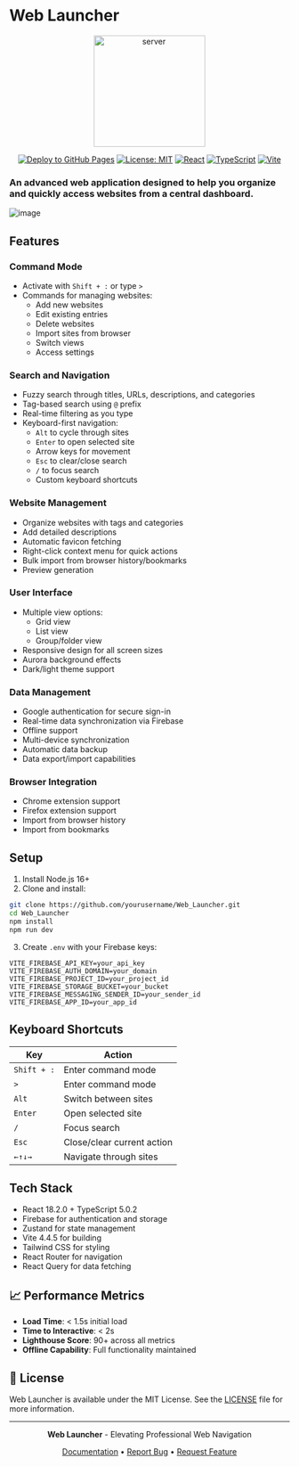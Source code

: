 # Web Launcher

<div align="center">

<img src="https://github.com/user-attachments/assets/85cddc06-e40e-45dc-bce9-fab67faf9553" width="200" alt="server">


[![Deploy to GitHub Pages](https://github.com/AlexandrosLiaskos/Web_Launcher/actions/workflows/deploy.yml/badge.svg)](https://github.com/AlexandrosLiaskos/Web_Launcher/actions/workflows/deploy.yml)
[![License: MIT](https://img.shields.io/badge/License-MIT-blue.svg)](https://opensource.org/licenses/MIT)
[![React](https://img.shields.io/badge/React-18.2.0-61dafb.svg)](https://reactjs.org/)
[![TypeScript](https://img.shields.io/badge/TypeScript-5.0.2-blue.svg)](https://www.typescriptlang.org/)
[![Vite](https://img.shields.io/badge/Vite-4.4.5-646cff.svg)](https://vitejs.dev/)

</div>

### An advanced web application designed to help you organize and quickly access websites from a central dashboard.

![image](https://github.com/user-attachments/assets/eb7f704d-f115-4590-a0a5-a016e316da51)

## Features

### Command Mode
- Activate with `Shift + :` or type `>`
- Commands for managing websites:
  - Add new websites
  - Edit existing entries
  - Delete websites
  - Import sites from browser
  - Switch views
  - Access settings

### Search and Navigation
- Fuzzy search through titles, URLs, descriptions, and categories
- Tag-based search using `@` prefix
- Real-time filtering as you type
- Keyboard-first navigation:
  - `Alt` to cycle through sites
  - `Enter` to open selected site
  - Arrow keys for movement
  - `Esc` to clear/close search
  - `/` to focus search
  - Custom keyboard shortcuts

### Website Management
- Organize websites with tags and categories
- Add detailed descriptions
- Automatic favicon fetching
- Right-click context menu for quick actions
- Bulk import from browser history/bookmarks
- Preview generation

### User Interface
- Multiple view options:
  - Grid view
  - List view
  - Group/folder view
- Responsive design for all screen sizes
- Aurora background effects
- Dark/light theme support

### Data Management
- Google authentication for secure sign-in
- Real-time data synchronization via Firebase
- Offline support
- Multi-device synchronization
- Automatic data backup
- Data export/import capabilities

### Browser Integration
- Chrome extension support
- Firefox extension support
- Import from browser history
- Import from bookmarks

## Setup

1. Install Node.js 16+
2. Clone and install:
```bash
git clone https://github.com/yourusername/Web_Launcher.git
cd Web_Launcher
npm install
npm run dev
```

3. Create `.env` with your Firebase keys:
```env
VITE_FIREBASE_API_KEY=your_api_key
VITE_FIREBASE_AUTH_DOMAIN=your_domain
VITE_FIREBASE_PROJECT_ID=your_project_id
VITE_FIREBASE_STORAGE_BUCKET=your_bucket
VITE_FIREBASE_MESSAGING_SENDER_ID=your_sender_id
VITE_FIREBASE_APP_ID=your_app_id
```

## Keyboard Shortcuts

| Key | Action |
|-----|--------|
| `Shift + :` | Enter command mode |
| `>` | Enter command mode |
| `Alt` | Switch between sites |
| `Enter` | Open selected site |
| `/` | Focus search |
| `Esc` | Close/clear current action |
| `←↑↓→` | Navigate through sites |

## Tech Stack

- React 18.2.0 + TypeScript 5.0.2
- Firebase for authentication and storage
- Zustand for state management
- Vite 4.4.5 for building
- Tailwind CSS for styling
- React Router for navigation
- React Query for data fetching

## 📈 Performance Metrics

- **Load Time**: < 1.5s initial load
- **Time to Interactive**: < 2s
- **Lighthouse Score**: 90+ across all metrics
- **Offline Capability**: Full functionality maintained

## 📄 License

Web Launcher is available under the MIT License. See the [LICENSE](LICENSE) file for more information.

---

<div align="center">

**Web Launcher** - Elevating Professional Web Navigation

[Documentation](docs/) • [Report Bug](issues) • [Request Feature](issues)

</div>
